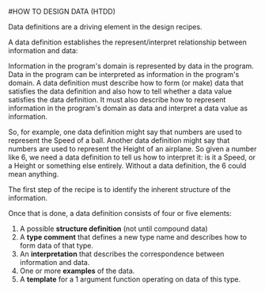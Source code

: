 #HOW TO DESIGN DATA (HTDD)

Data definitions are a driving element in the design recipes.

A data definition establishes the represent/interpret relationship between information and data:

Information in the program's domain is represented by data in the program.
Data in the program can be interpreted as information in the program's domain.
A data definition must describe how to form (or make) data that satisfies the data definition and also how to tell whether a data value satisfies the data definition. It must also describe how to represent information in the program's domain as data and interpret a data value as information.

So, for example, one data definition might say that numbers are used to represent the Speed of a ball. Another data definition might say that numbers are used to represent the Height of an airplane. So given a number like 6, we need a data definition to tell us how to interpret it: is it a Speed, or a Height or something else entirely. Without a data definition, the 6 could mean anything.

The first step of the recipe is to identify the inherent structure of the information.

Once that is done, a data definition consists of four or five elements:

1. A possible <b>structure definition</b> (not until compound data)
2. A <b>type comment</b> that defines a new type name and describes how to form data of that type.
3. An <b>interpretation</b> that describes the correspondence between information and data.
4. One or more <b>examples</b> of the data.
5. A <b>template</b> for a 1 argument function operating on data of this type.
